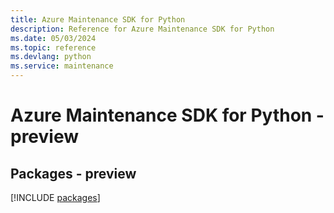 ```yaml
---
title: Azure Maintenance SDK for Python
description: Reference for Azure Maintenance SDK for Python
ms.date: 05/03/2024
ms.topic: reference
ms.devlang: python
ms.service: maintenance
---
```

# Azure Maintenance SDK for Python - preview
## Packages - preview
[!INCLUDE [packages](maintenance-index.md)]